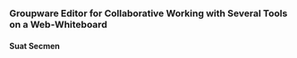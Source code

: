 ### Groupware Editor for Collaborative Working with Several Tools on a Web-Whiteboard
#### Suat Secmen